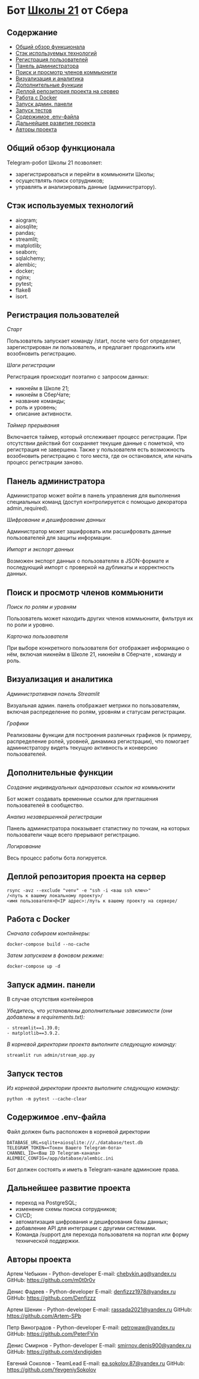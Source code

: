 # Бот [Школы 21](https://21-school.ru/) от Сбера


## Содержание
- [Общий обзор функционала](#общий-обзор-функционала)
- [Стэк используемых технологий](#стэк-используемых-технологий)
- [Регистрация пользователей](#регистрация-пользователей)
- [Панель администратора](#панель-администратора)
- [Поиск и просмотр членов коммьюнити](#поиск-и-просмотр-членов-коммьюнити)
- [Визуализация и аналитика](#визуализация-и-аналитика)
- [Дополнительные функции](#дополнительные-функции)
- [Деплой репозитория проекта на сервер](#деплой-репозитория-проекта-на-сервер)
- [Работа с Docker](#работа-с-docker)
- [Запуск админ. панели](#запуск-админ-панели)
- [Запуск тестов](#запуск-тестов)
- [Содержимое .env-файла](#содержимое-env-файла)
- [Дальнейшее развитие проекта](#дальнейшее-развитие-проекта)
- [Авторы проекта](#авторы-проекта)

## Общий обзор функционала
Telegram-робот Школы 21 позволяет:
- зарегистрироваться и перейти в коммьюнити Школы;
- осуществлять поиск сотрудников;
- управлять и анализировать данные (администратору).

## Стэк используемых технологий
- aiogram;
- aiosqlite;
- pandas;
- streamlit;
- matplotlib;
- seaborn;
- sqlalchemy;
- alembic;
- docker;
- nginx;
- pytest;
- flake8
- isort.

## Регистрация пользователей
*Старт*

Пользователь запускает команду /start, после чего бот определяет, зарегистрирован ли пользователь, и предлагает продолжить или возобновить регистрацию.

*Шаги регистрации*

Регистрация происходит поэтапно с запросом данных:
- никнейм в Школе 21;
- никнейм в СберЧате;
- название команды;
- роль и уровень;
- описание активности.

*Таймер прерывания*

Включается таймер, который отслеживает процесс регистрации. 
При отсутствии действий бот сохраняет текущие данные с пометкой, что регистрация не завершена.
Также у пользователя есть возможность возобновить регистрацию с того места, где он остановился, или начать процесс регистрации заново.

## Панель администратора
Администратор может войти в панель управления для выполнения специальных команд 
(доступ контролируется с помощью декоратора admin_required).

*Шифрование и дешифрование данных*

Администратор может зашифровать или расшифровать данные пользователей для защиты информации.

*Импорт и экспорт данных*

Возможен экспорт данных о пользователях в JSON-формате и последующий импорт с проверкой на дубликаты и корректность данных.

## Поиск и просмотр членов коммьюнити

*Поиск по ролям и уровням*

Пользователь может находить других членов коммьюнити, фильтруя их по роли и уровню.

*Карточка пользователя*

При выборе конкретного пользователя бот отображает информацию о нём, 
включая никнейм в Школе 21, никнейм в Сберчате , команду и роль.

## Визуализация и аналитика
*Административная панель Streamlit*

Визуальная админ. панель отображает метрики по пользователям, включая распределение по ролям, уровням и статусам регистрации.

*Графики*

Реализованы функции для построения различных графиков (к примеру, распределение ролей, уровней, динамика регистрации), что помогает администратору видеть текущую активность и конверсию пользователей.

## Дополнительные функции
*Создание индивидуальных одноразовых ссылок на коммьюнити*

Бот может создавать временные ссылки для приглашения пользователей в сообщество.

*Анализ незавершенной регистрации*

Панель администратора показывает статистику по точкам, на которых пользователи чаще всего прерывают регистрацию.

*Логирование*

Весь процесс работы бота логируется.

## Деплой репозитория проекта на сервер
```
rsync -avz --exclude "venv" -e "ssh -i <ваш ssh ключ>" 
/<путь к вашему локальному проекту>/
<имя пользователя>@<IP адрес>:/путь к вашему проекту на сервере/
```

## Работа с Docker
*Сначала собираем контейнеры:*
```
docker-compose build --no-cache
```

*Затем запускаем в фоновом режиме:*
```
docker-compose up -d
```

## Запуск админ. панели
В случае отсутствия контейнеров

*Убедитесь, что установлены дополнительные зависимости (они добавлены в requirements.txt):*
```
- streamlit==1.39.0;
- matplotlib==3.9.2.
```
*В корневой директории проекта выполните следующую команду:*
```
streamlit run admin/stream_app.py
```

## Запуск тестов
*Из корневой директории проекта выполните следующую команду:* 
```
python -m pytest --cache-clear
```

## Содержимое .env-файла
Файл должен быть расположен в корневой директории
```
DATABASE_URL=sqlite+aiosqlite:///./database/test.db
TELEGRAM_TOKEN=<Токен Вашего Telegram-бота>
CHANNEL_ID=<Ваш ID Telegram-канала>
ALEMBIC_CONFIG=/app/database/alembic.ini
```
Бот должен состоять и иметь в Telegram-канале админские права. 

## Дальнейшее развитие проекта
- переход на PostgreSQL;
- изменение схемы поиска сотрудников;
- CI/CD;
- автоматизация шифрования и дешифрования базы данных;
- добавление API для интеграции с другими системами.
- Команда /support для перехода пользователя на портал или форму технической поддержки.

## Авторы проекта
Артем Чебыкин - Python-developer
E-mail: chebykin.ag@yandex.ru
GitHub: https://github.com/m0t0r0v

Денис Фадеев - Python-developer
E-mail: denfizzz1978@yandex.ru
GitHub: https://github.com/Denfizzz

Артем Шенин - Python-developer
E-mail: rassada2021@yandex.ru
GitHub: https://github.com/Artem-SPb

Петр Виноградов - Python-developer
E-mail: petrowaw@yandex.ru
GitHub: https://github.com/PeterFVin

Денис Смирнов - Python-developer
E-mail: smirnov.denis900@yandex.ru
GitHub: https://github.com/dxndigiden

Евгений Соколов - TeamLead
E-mail: ea.sokolov.87@yandex.ru
GitHub: https://github.com/YevgeniySokolov
